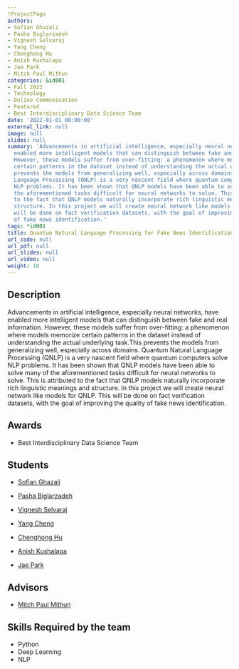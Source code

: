 ```yaml
---
!ProjectPage
authors:
- Sofian Ghazali
- Pasha Biglarzadeh
- Vignesh Selvaraj
- Yang Cheng
- Chenghong Hu
- Anish Kushalapa
- Jae Park
- Mitch Paul Mithun
categories: &id001
- Fall 2022
- Technology
- Online Communication
- Featured
- Best Interdisciplinary Data Science Team
date: '2022-01-01 00:00:00'
external_link: null
image: null
slides: null
summary: 'Advancements in artificial intelligence, especially neural networks, have
  enabled more intelligent models that can distinguish between fake and real information.
  However, these models suffer from over-fitting: a phenomenon where models memorize
  certain patterns in the dataset instead of understanding the actual underlying task.This
  prevents the models from generalizing well, especially across domains. Quantum Natural
  Language Processing (QNLP) is a very nascent field where quantum computers solve
  NLP problems. It has been shown that QNLP models have been able to solve many of
  the aforementioned tasks difficult for neural networks to solve. This is attributed
  to the fact that QNLP models naturally incorporate rich linguistic meanings and
  structure. In this project we will create neural network like models for QNLP. This
  will be done on fact verification datasets, with the goal of improving the quality
  of fake news identification.'
tags: *id001
title: Quantum Natural Language Processing for Fake News Identification
url_code: null
url_pdf: null
url_slides: null
url_video: null
weight: 10
---
```

## Description

Advancements in artificial intelligence, especially neural networks, have enabled more intelligent models that can distinguish between fake and real information. However, these models suffer from over-fitting: a phenomenon where models memorize certain patterns in the dataset instead of understanding the actual underlying task.This prevents the models from generalizing well, especially across domains. Quantum Natural Language Processing (QNLP) is a very nascent field where quantum computers solve NLP problems. It has been shown that QNLP models have been able to solve many of the aforementioned tasks difficult for neural networks to solve. This is attributed to the fact that QNLP models naturally incorporate rich linguistic meanings and structure. In this project we will create neural network like models for QNLP. This will be done on fact verification datasets, with the goal of improving the quality of fake news identification.



## Awards
* Best Interdisciplinary Data Science Team





## Students

* [Sofian Ghazali](../../../author/sofian-ghazali)

* [Pasha Biglarzadeh](../../../author/pasha-biglarzadeh)

* [Vignesh Selvaraj](../../../author/vignesh-selvaraj)

* [Yang Cheng](../../../author/yang-cheng)

* [Chenghong Hu](../../../author/chenghong-hu)

* [Anish Kushalapa](../../../author/anish-kushalapa)

* [Jae Park](../../../author/jae-park)

## Advisors

* [Mitch Paul Mithun](../../../author/mitch-paulmithun)

## Skills Required by the team


* Python
* Deep Learning
* NLP